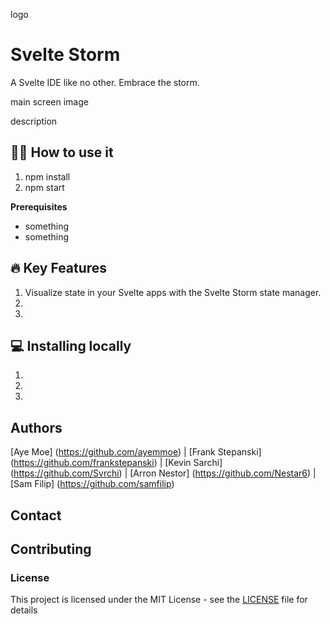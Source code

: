 logo 

# Svelte Storm

A Svelte IDE like no other. Embrace the storm. 

 main screen image

 description

## 👩‍💻 How to use it 

1. npm install
2. npm start


**Prerequisites**
- something
- something

## 🔥 Key Features  
1. Visualize state in your Svelte apps with the Svelte Storm state manager.
2. 
3.

## 💻 Installing locally
1.
2.
3.


## Authors

  [Aye Moe] (https://github.com/ayemmoe) | [Frank Stepanski] (https://github.com/frankstepanski) |
  [Kevin Sarchi] (https://github.com/Svrchi) | [Arron Nestor] (https://github.com/Nestar6) |
  [Sam Filip] (https://github.com/samfilip)

## Contact


## Contributing


### License
This project is licensed under the MIT License - see the [LICENSE](LICENSE) file for details
